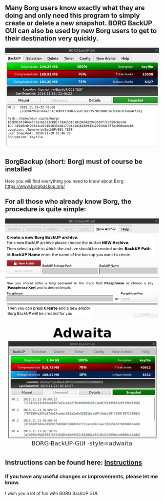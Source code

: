 ## Many Borg users know exactly what they are doing and only need this program to simply create or delete a new snapshot. BORG BackUP GUI can also be used by new Borg users to get to their destination very quickly.

<kbd>  
  
![NEW Snapshot](https://github.com/MTrage/Borg-BackUP-GUI/blob/master/video/New-Snapshot.gif)

</kbd>

## BorgBackup (short: Borg) must of course be installed
Here you will find everything you need to know about Borg: 
https://www.borgbackup.org/

## For all those who already know Borg, the procedure is quite simple: 
<kbd>
  
![NEW Archiv](https://github.com/MTrage/Borg-BackUP-GUI/blob/master/video/New-Archiv.gif)

</kbd>




![Qt5 Style](https://github.com/MTrage/Borg-BackUP-GUI/blob/master/video/Qt5-Style-min.gif)









## Instructions can be found here: [Instructions](https://github.com/MTrage/Borg-BackUP-GUI/wiki/Short-instruction)

### If you have any useful changes or improvements, please let me know.
I wish you a lot of fun with BORG BackUP GUI.
